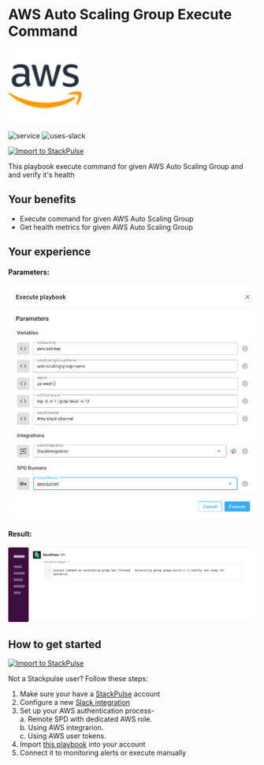 # AWS Auto Scaling Group Execute Command

<img src="../../images/aws.svg" width="150">

![service](https://img.shields.io/static/v1?label=service&message=AWS&style=flat&logo=AWS&color=FF9900)
![uses-slack](https://img.shields.io/static/v1?label=uses&message=Slack&style=flat&logo=slack&color=4A154B)

[![Import to StackPulse](../../images/open_in_stackpulse.svg)](https://app.stackpulse.io/playbook/create?tab=playbook#https://github.com/stackpulse/playbooks/blob/master/aws/asg-execute-command/playbook.yaml)

This playbook execute command for given AWS Auto Scaling Group and and verify it's health

## Your benefits

- Execute command for given AWS Auto Scaling Group
- Get health metrics for given AWS Auto Scaling Group

## Your experience

#### Parameters:
![asg-execute-command-result](../../images/asg-params.png)

#### Result:
![asg-execute-command-result](../../images/asg-execute-command-result.svg)

## How to get started

[![Import to StackPulse](../../images/open_in_stackpulse.svg)](https://app.stackpulse.io/playbook/create?tab=playbook#https://github.com/stackpulse/playbooks/blob/master/aws/asg-execute-command/playbook.yaml)

Not a Stackpulse user? Follow these steps:

1. Make sure your have a [StackPulse](https://stackpulse.com/get-started) account
2. Configure a  new [Slack integration](https://docs.stackpulse.io/getting_started/#step-3-configure-a-new-slack-integration)
3. Set up your AWS authentication process-  
    a. Remote SPD with dedicated AWS role.  
    b. Using AWS integrarion.  
    c. Using AWS user tokens.
4. Import [this playbook](https://app.stackpulse.io/playbooks) into your account
5. Connect it to monitoring alerts or execute manually
